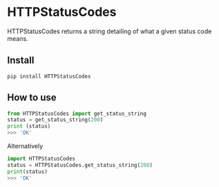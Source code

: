 # HTTPStatusCodes
HTTPStatusCodes returns a string detailing of what a given status code means.

## Install
`pip install HTTPStatusCodes`
## How to use
```py
from HTTPStatusCodes import get_status_string
status = get_status_string(200)
print (status)
>>> 'OK'
```
Alternatively 
```py
import HTTPStatusCodes
status = HTTPStatusCodes.get_status_string(200)
print(status)
>>> 'OK'
```
